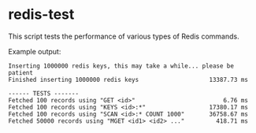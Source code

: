 # redis-test

This script tests the performance of various types of Redis commands.

Example output:

```
Inserting 1000000 redis keys, this may take a while... please be patient
Finished inserting 1000000 redis keys                    13387.73 ms

------ TESTS -------
Fetched 100 records using "GET <id>"                         6.76 ms
Fetched 100 records using "KEYS <id>:*"                  17380.17 ms
Fetched 100 records using "SCAN <id>:* COUNT 1000"       36758.67 ms
Fetched 50000 records using "MGET <id1> <id2> ..."         418.71 ms
```
